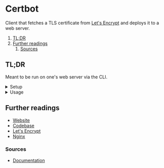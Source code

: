 # Certbot

Client that fetches a TLS certificate from [Let's Encrypt] and deploys it to a web server.

1. [TL;DR](#tldr)
1. [Further readings](#further-readings)
   1. [Sources](#sources)

## TL;DR

Meant to be run on one's web server via the CLI.

<details>
  <summary>Setup</summary>

```sh
pip install 'certbot'
pip install 'certbot-dns-cloudflare'  # leverage cloudflare
pip install 'certbot-dns-route53'  # leverage AWS Route53

# Integrate with Nginx.
dnf install 'certbot' 'nginx' 'python3-certbot-nginx'
```

</details>

<details>
  <summary>Usage</summary>

```sh
# Request a certificate.
docker run -it --rm --name 'certbot' \
  -v '/etc/letsencrypt:/etc/letsencrypt' -v '/var/lib/letsencrypt:/var/lib/letsencrypt' \
  'certbot/certbot' certonly

# Request a certificate and validate it over DNS leveraging AWS Route53.
docker run -it --rm --name 'certbot' \
  -v "$HOME/.aws:/root.aws:ro" \
  -v '/etc/letsencrypt:/etc/letsencrypt' -v '/var/lib/letsencrypt:/var/lib/letsencrypt' \
  'certbot/dns-route53' certonly

# Request a certificate.
# Certbot will temporarily spin up a web server listening on port 80 on the running machine.
certbot certonly --standalone

# Request a certificate *without* temporarily spin up a web server listening on port 80 on the running machine.
certbot certonly --webroot

# Request a certificate leveraging a running Nginx server.
certbot --nginx -d 'code.example.org' --non-interactive --agree-tos -m 'someone@example.org'

# Request a certificate leveraging AWS Route53.
certbot certonly --dns-route53 -d 'example.org' -d 'www.example.org'

# Request a certificate leveraging Cloudflare.
certbot certonly --dns-cloudflare --dns-cloudflare-credentials ~'/.secrets/certbot/cloudflare.ini' \
  --dns-cloudflare-propagation-seconds 60 -d 'example.org'

# Renew certificates.
certbot renew -q
```

</details>

<!-- Uncomment if used
<details>
  <summary>Real world use cases</summary>

```sh
```

</details>
-->

## Further readings

- [Website]
- [Codebase]
- [Let's Encrypt]
- [Nginx]

### Sources

- [Documentation]

<!--
  Reference
  ═╬═Time══
  -->

<!-- In-article sections -->
<!-- Knowledge base -->
[let's encrypt]: letsencrypt.md
[nginx]: nginx.md

<!-- Files -->
<!-- Upstream -->
[codebase]: https://github.com/certbot/certbot
[documentation]: https://certbot.eff.org/docs
[website]: https://certbot.eff.org/

<!-- Others -->
